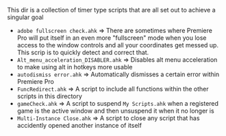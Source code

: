 This dir is a collection of timer type scripts that are all set out to achieve a singular goal

- `adobe fullscreen check.ahk` => There are sometimes where Premiere Pro will put itself in an even more "fullscreen" mode when you lose access to the window controls and all your coordinates get messed up. This scrip is to quickly detect and correct that.
- `Alt_menu_acceleration_DISABLER.ahk` => Disables alt menu acceleration to make using alt in hotkeys more usable
- `autodismiss error.ahk` => Automatically dismisses a certain error within Premiere Pro
- `FuncRedirect.ahk` => A script to include all functions within the other scripts in this directory
- `gameCheck.ahk` => A script to suspend `My Scripts.ahk` when a registered game is the active window and then unsuspend it when it no longer is
- `Multi-Instance Close.ahk` => A script to close any script that has accidently opened another instance of itself